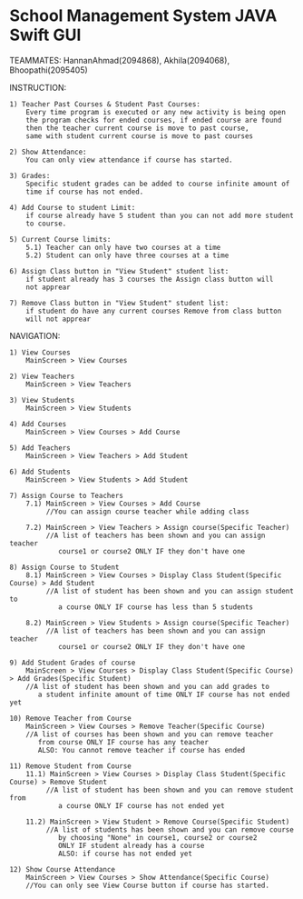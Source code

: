# School Management System JAVA Swift GUI

TEAMMATES:
HannanAhmad(2094868), Akhila(2094068), Bhoopathi(2095405)

INSTRUCTION:

	1) Teacher Past Courses & Student Past Courses:
		Every time program is executed or any new activity is being open
		the program checks for ended courses, if ended course are found
		then the teacher current course is move to past course,
		same with student current course is move to past courses

	2) Show Attendance:
		You can only view attendance if course has started.

	3) Grades:
		Specific student grades can be added to course infinite amount of
		time if course has not ended.

	4) Add Course to student Limit:
		if course already have 5 student than you can not add more student
		to course.

	5) Current Course limits:
		5.1) Teacher can only have two courses at a time
		5.2) Student can only have three courses at a time

	6) Assign Class button in "View Student" student list:
		if student already has 3 courses the Assign class button will 
		not apprear

	7) Remove Class button in "View Student" student list:
		if student do have any current courses Remove from class button
		will not apprear
		
NAVIGATION:

	1) View Courses
		MainScreen > View Courses
	
	2) View Teachers
		MainScreen > View Teachers
	
	3) View Students
		MainScreen > View Students
	
	4) Add Courses
		MainScreen > View Courses > Add Course
	
	5) Add Teachers
		MainScreen > View Teachers > Add Student
	
	6) Add Students
		MainScreen > View Students > Add Student
	
	7) Assign Course to Teachers
		7.1) MainScreen > View Courses > Add Course
			 //You can assign course teacher while adding class
			 
		7.2) MainScreen > View Teachers > Assign course(Specific Teacher)
			 //A list of teachers has been shown and you can assign teacher 
				course1 or course2 ONLY IF they don't have one
				
	8) Assign Course to Student
		8.1) MainScreen > View Courses > Display Class Student(Specific Course) > Add Student
			 //A list of student has been shown and you can assign student to 
				a course ONLY IF course has less than 5 students
			 
		8.2) MainScreen > View Students > Assign course(Specific Teacher)
			 //A list of teachers has been shown and you can assign teacher 
				course1 or course2 ONLY IF they don't have one
				
	9) Add Student Grades of course
		MainScreen > View Courses > Display Class Student(Specific Course) > Add Grades(Specific Student)
		//A list of student has been shown and you can add grades to 
		   a student infinite amount of time ONLY IF course has not ended yet
		   
	10) Remove Teacher from Course
		MainScreen > View Courses > Remove Teacher(Specific Course)
		//A list of courses has been shown and you can remove teacher 
		   from course ONLY IF course has any teacher
		   ALSO: You cannot remove teacher if course has ended
		   
	11) Remove Student from Course
		11.1) MainScreen > View Courses > Display Class Student(Specific Course) > Remove Student
			 //A list of student has been shown and you can remove student from
				a course ONLY IF course has not ended yet
			 
		11.2) MainScreen > View Student > Remove Course(Specific Student)
			 //A list of students has been shown and you can remove course 
				by choosing "None" in course1, course2 or course2 
				ONLY IF student already has a course
				ALSO: if course has not ended yet
				
	12) Show Course Attendance
		MainScreen > View Courses > Show Attendance(Specific Course)
		//You can only see View Course button if course has started.
